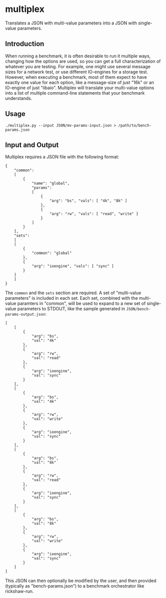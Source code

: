 # multiplex
Translates a JSON with multi-value parameters into a JSON with single-value parameters.

## Introduction
When running a benchmark, it is often desirable to run it multiple ways, changing how the options are used, so you can get a full characterization of whatever you are testing.  For example, one might use several message sizes for a network test, or use different IO-engines for a storage test.  However, when executing a benchmark, most of them expect to have exactly one value for each option, like a message-size of just "16k" or an IO-engine of just "libaio".  Multiplex will translate your multi-value options into a list of multiple command-line statements that your benchmark understands.

## Usage
```
./multiplex.py --input JSON/mv-params-input.json > /path/to/bench-params.json
```

## Input and Output
Multiplex requires a JSON file with the following format:
```
{
    "common":
    [
        {
            "name": "global",
            "params":
            [
                {
                    "arg": "bs", "vals": [ "4k", "8k" ]
                },
                {
                    "arg": "rw", "vals": [ "read", "write" ]
                }
            ]
        }
    ],
    "sets":
    [
    [
        {
            "common": "global"
        },
        {
            "arg": "ioengine", "vals": [ "sync" ]
        }
    ]
    ]
}
```

The `common` and the `sets` section are required.
A set of "multi-value parameters" is included in each set.  Each set, combined
with the multi-value paramters in "common", will be used to expand to a new set
of single-value parameters to STDOUT, like the sample generated in
`JSON/bench-params-output.json`:
```
[
    [
        {
            "arg": "bs",
            "val": "4k"
        },
        {
            "arg": "rw",
            "val": "read"
        },
        {
            "arg": "ioengine",
            "val": "sync"
        }
    ],
    [
        {
            "arg": "bs",
            "val": "4k"
        },
        {
            "arg": "rw",
            "val": "write"
        },
        {
            "arg": "ioengine",
            "val": "sync"
        }
    ],
    [
        {
            "arg": "bs",
            "val": "8k"
        },
        {
            "arg": "rw",
            "val": "read"
        },
        {
            "arg": "ioengine",
            "val": "sync"
        }
    ],
    [
        {
            "arg": "bs",
            "val": "8k"
        },
        {
            "arg": "rw",
            "val": "write"
        },
        {
            "arg": "ioengine",
            "val": "sync"
        }
    ]
]
```

This JSON can then optionally be modified by the user, and then provided
(typically as "bench-params.json") to a benchmark orchestrator like
rickshaw-run.
